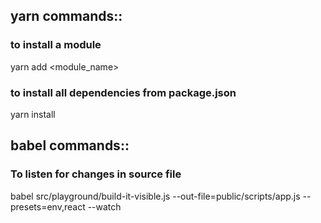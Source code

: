 ## yarn commands::

### to install a module
yarn add <module_name>

### to install all dependencies from package.json
yarn install

## babel commands::

### To listen for changes in source file
babel src/playground/build-it-visible.js --out-file=public/scripts/app.js --presets=env,react --watch

